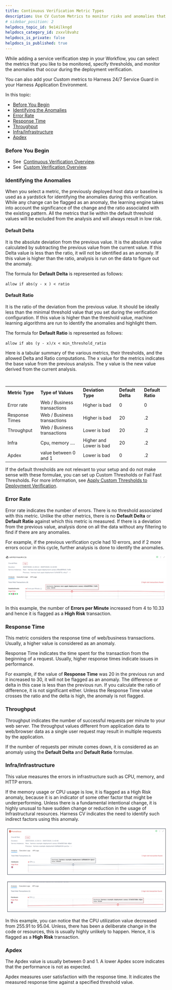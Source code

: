```yaml
---
title: Continuous Verification Metric Types
description: Use CV Custom Metrics to monitor risks and anomalies that occur during the deployment verification.
# sidebar_position: 2
helpdocs_topic_id: 9e14ilkngd
helpdocs_category_id: zxxvl8vahz
helpdocs_is_private: false
helpdocs_is_published: true
---
```


While adding a service verification step in your Workflow, you can select the metrics that you like to be monitored, specify thresholds, and monitor the anomalies that occur during the deployment verification.

You can also add your Custom metrics to Harness 24/7 Service Guard in your Harness Application Environment.

In this topic:

* [Before You Begin](#before_you_begin)
* [Identifying the Anomalies](#identifying_the_anomalies)
* [Error Rate](#error_rate)
* [Response Time](#response_time)
* [Throughput](#throughput)
* [Infra/Infrastructure](#infra_infrastructure)
* [Apdex](#apdex)

### Before You Begin

* See  [Continuous Verification Overview](https://www.google.com/url?q=https://docs.harness.io/article/ina58fap5y-what-is-cv&sa=D&ust=1596624436180000&usg=AOvVaw2-B986HwZG0UmYlOCU41s7).
* See  [Custom Verification Overview](https://www.google.com/url?q=https://docs.harness.io/article/e87u8c63z4-custom-verification-overview&sa=D&ust=1596624436181000&usg=AOvVaw1hDkv2iuHflv6VWR5AZT5g).

### Identifying the Anomalies

When you select a metric, the previously deployed host data or baseline is used as a yardstick for identifying the anomalies during this verification. While any change can be flagged as an anomaly, the learning engine takes into account the significance of the change and the ratio associated with the existing pattern. All the metrics that lie within the default threshold values will be excluded from the analysis and will always result in low risk.

#### **Default Delta**

It is the absolute deviation from the previous value. It is the absolute value calculated by subtracting the previous value from the current value. If this Delta value is less than the ratio, it will not be identified as an anomaly. If this value is higher than the ratio, analysis is run on the data to figure out the anomaly.

The formula for **Default Delta** is represented as follows:

 `allow if abs(y - x ) < ratio`

#### **Default Ratio**

It is the ratio of the deviation from the previous value. It should be ideally less than the minimal threshold value that you set during the verification configuration. If this value is higher than the threshold value, machine learning algorithms are run to identify the anomalies and highlight them.

The formula for **Default Ratio** is represented as follows:

`allow if abs (y - x)/x < min_threshold_ratio`

Here is a tabular summary of the various metrics, their thresholds, and the allowed Delta and Ratio computations. The x value for the metrics indicates the base value from the previous analysis. The y value is the new value derived from the current analysis.

 



|  |  |  |  |  |
| --- | --- | --- | --- | --- |
| **Metric Type** | **Type of Values** | **Deviation Type** | **Default Delta** | **Default Ratio** |
| Error rate | Web / Business transactions | Higher is bad | 0 | 0 |
| Response Times | Web / Business transactions | Higher is bad | 20 | .2 |
| Throughput | Web / Business transactions | Lower is bad | 20 | .2 |
| Infra | Cpu, memory .... | Higher and Lower is bad | 20 | .2 |
| Apdex | value between 0 and 1 | Lower is bad | 0 | .2 |

If the default thresholds are not relevant to your setup and do not make sense with these formulae, you can set up Custom Thresholds or Fail Fast Thresholds. For more information, see [Apply Custom Thresholds to Deployment Verification](../../tuning-tracking-verification/custom-thresholds.md).

### Error Rate

Error rate indicates the number of errors. There is no threshold associated with this metric. Unlike the other metrics, there is no **Default Delta** or **Default Ratio** against which this metric is measured. If there is a deviation from the previous value, analysis done on all the data without any filtering to find if there are any anomalies.

For example, if the previous verification cycle had 10 errors, and if 2 more errors occur in this cycle, further analysis is done to identify the anomalies.

![](./static/continuous-verification-metric-types-72.png)

In this example, the number of **Errors per Minute** increased from 4 to 10.33 and hence it is flagged as a **High Risk** transaction.

### Response Time

This metric considers the response time of web/business transactions. Usually, a higher value is considered as an anomaly.

Response Time indicates the time spent for the transaction from the beginning of a request. Usually, higher response times indicate issues in performance.

For example, if the value of **Response Time** was 20 in the previous run and it increased to 30, it will not be flagged as an anomaly. The difference or delta in this case is less than the previous run. If you calculate the ratio of difference, it is not significant either. Unless the Response Time value crosses the ratio and the delta is high, the anomaly is not flagged.

### Throughput

Throughput indicates the number of successful requests per minute to your web server. The throughput values different from application data to web/browser data as a single user request may result in multiple requests by the application.

If the number of requests per minute comes down, it is considered as an anomaly using the **Default Delta** and **Default Ratio** formulae.

### Infra/Infrastructure

This value measures the errors in infrastructure such as CPU, memory, and HTTP errors.

If the memory usage or CPU usage is low, it is flagged as a High Risk anomaly, because it is an indicator of some other factor that might be underperforming. Unless there is a fundamental intentional change, it is highly unusual to have sudden change or reduction in the usage of Infrastructural resources. Harness CV indicates the need to identify such indirect factors using this anomaly.

![](./static/continuous-verification-metric-types-73.png)

In this example, you can notice that the CPU utilization value decreased from 255.91 to 95.04. Unless, there has been a deliberate change in the code or resources, this is usually highly unlikely to happen. Hence, it is flagged as a **High Risk** transaction.

### Apdex

The Apdex value is usually between 0 and 1. A lower Apdex score indicates that the performance is not as expected.

Apdex measures user satisfaction with the response time. It indicates the measured response time against a specified threshold value.


